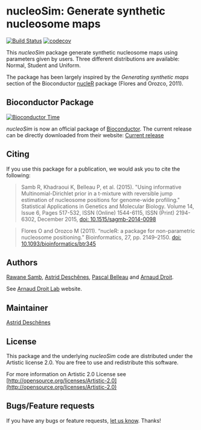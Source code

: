 nucleoSim: Generate synthetic nucleosome maps
=====================

[![Build Status](https://travis-ci.org/ArnaudDroitLab/nucleoSim.svg?branch=master)](https://travis-ci.org/ArnaudDroitLab/nucleoSim?branch=master)
[![codecov](https://codecov.io/gh/ArnaudDroitLab/nucleoSim/branch/master/graph/badge.svg)](https://codecov.io/gh/ArnaudDroitLab/nucleoSim)


This *nucleoSim* package generate synthetic nucleosome maps using
parameters given by users. Three different
distributions are available: Normal, Student and Uniform.

The package has been largely inspired by the
*Generating synthetic maps* section of the 
Bioconductor [nucleR](http://www.bioconductor.org/packages/release/bioc/html/nucleR.html) 
package (Flores and Orozco, 2011).


## Bioconductor Package ##

[![Bioconductor Time](http://bioconductor.org/shields/years-in-bioc/nucleoSim.svg)](http://bioconductor.org/packages/nucleoSim "Bioconductor status")

*nucleoSim* is now an official package of [Bioconductor](http://bioconductor.org/). 
The current release can be directly downloaded from their website:
[Current release](http://bioconductor.org/packages/nucleoSim)


## Citing ##

If you use this package for a publication, we would ask you to cite the following:

> Samb R, Khadraoui K, Belleau P, et al. (2015). "Using informative Multinomial-Dirichlet prior in a t-mixture with reversible jump estimation of nucleosome positions for genome-wide profiling." Statistical Applications in Genetics and Molecular Biology. Volume 14, Issue 6, Pages 517-532, ISSN (Online) 1544-6115, ISSN (Print) 2194-6302, December 2015, <a href="http://dx.doi.org/10.1515/sagmb-2014-0098">doi: 10.1515/sagmb-2014-0098</a>

> Flores O and Orozco M (2011). “nucleR: a package for non-parametric nucleosome positioning.” Bioinformatics, 27, pp. 2149–2150. <a href="http://dx.doi.org/10.1093/bioinformatics/btr345">doi: 10.1093/bioinformatics/btr345</a>

## Authors ##

[Rawane Samb](https://ca.linkedin.com/in/rawanesamb 
"Rawane Samb"), 
[Astrid Desch&ecirc;nes](http://ca.linkedin.com/in/astriddeschenes 
"Astrid Desch&ecirc;nes"), 
[Pascal Belleau](http://ca.linkedin.com/in/pascalbelleau 
"Pascal Belleau") 
and [Arnaud Droit](http://ca.linkedin.com/in/drarnaud 
"Arnaud Droit").

See [Arnaud Droit Lab](http://bioinformatique.ulaval.ca/home/ 
"Arnaud Droit Lab") website.


## Maintainer ##

[Astrid Desch&ecirc;nes](http://ca.linkedin.com/in/astriddeschenes 
"Astrid Desch&ecirc;nes")


## License ##

This package and the underlying *nucleoSim* code are distributed under the 
Artistic license 2.0. You are free to use and redistribute this software. 

For more information on Artistic 2.0 License see
[http://opensource.org/licenses/Artistic-2.0](http://opensource.org/licenses/Artistic-2.0)


## Bugs/Feature requests ##

If you have any bugs or feature requests,
[let us know](https://github.com/arnauddroitlab/nucleoSim/issues). Thanks!
